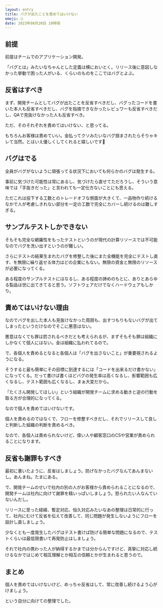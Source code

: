 ```yaml
---
layout: entry
title: バグが出たことを責めてはいけない
emoji: 🤐
date: 2023年08月20日 10時頃
---
```


## 前提

前提はチームでのアプリケーション開発。

「バグとは」みたいなちゃんとした定義は横においとく。リリース後に意図しなかった挙動で困った人がいる、くらいのものをここではバグとよぶ。

## 反省はすべき

まず、開発チームとしてバグが出たことを反省すべきだし、バグったコードを書いた本人も反省すべきだし、バグを指摘できなかったレビュワーも反省すべきだし、QAで見抜けなかった人も反省すべき。

ただ、そのそれぞれを責めてはいけない、と思ってる。

もちろんお客様は責めていい。金払ってクソみたいなバグ掴まされたらそりゃキレて当然。とはいえ優しくしてくれると嬉しいです🥰

## バグはでる

全員がバグがないように頑張ってる状況下においても何らかのバグは発生する。

事前に気づけた可能性は常にあるし、気づけたら直せてただろうし、そういう意味では「手抜きだった」と言われても一定仕方ないことにも思える。

ただこれは投下する工数とのトレードオフな側面が大きくて、一品物作り続けるなかで人が考慮しきれない部分を一定の工数で完全にカバーし続けるのは難しすぎる。

## サンプルテストしかできない

そもそも完全な網羅性をもったテストというのが現代の計算リソースでは不可能なのでバグを洗い出すというのが難しい。

さらにテストの結果生まれたバグを修整した後にまた全機能を完全にテストし直す、を無限に繰り返せる体力はどの企業にもない。無限の資金と無限のリソースが必要になってくる。

ある程度のサンプルテストにはなるし、ある程度の諦めのもとに、ありとあらゆる製品は世に出てきてると思う。ソフトウェアだけでなくハードウェアもしかり。

## 責めてはいけない理由

なのでバグを出した本人も見抜けなかった周囲も、出すつもりもないバグが出てしまったというだけなのでそこに悪意はない。

悪意はなくても罪は罰されるべきだとも考えられるが、まずそもそも罪は組織にしかなくて個人にはない。金は組織に払われてるので。

で、各個人を責めるとなると各個人は「バグを出さないこと」が重要視されるようになる。

そうすると最も簡単にその目標に到達するには「コードを出来るだけ書かない」になってくる。だって書けば書くほどバグの発生率は高くなるし、影響範囲も広くなるし、テスト範囲も広くなるし、まぁ大変だから。

「たくさん開発してほしい」という組織が開発チームに求める動きと逆の行動を取る方が合理的になってくる。

なので個人を責めてはいけないです。

個人を責めるのではなくで、フローを修整すべきだし、それでリリースして良しと判断した組織の判断を責めるべき。

なので、各個人は責められないけど、偉い人や顧客窓口のCSや営業が責められることになります。

## 反省も謝罪もすべき

最初に書いたように、反省はしましょう。防げなかったバグなんてあんまないし。あんまね。たまにある。

で、開発チームのせいで社内の別の人がお客様から責められることになるので、開発チームは社内に向けて謝罪を精いっぱいしましょう。怒られたい人なんていないんだし。

リリースに至った経緯、暫定対応、恒久対応みたいなあの整理は日常的に行って、社内にむけて反省を伝えて改善して、同じ問題が発生しないようにフローを設計し直しましょう。

少なくとも一度発生したバグはテスト書けば防げる簡単な問題になるので、テストくらいは最低限書いて再発防止はしましょう。

それで社内の携わった人が納得するかまでは分からんですけど、真摯に対応し続けるなかではじめて相互理解とか相互の信頼とかが生まれると思うので。

## まとめ

個人を責めてはいけないけど、めっちゃ反省はして、常に改善し続けるよう心がけましょう。

という自分に向けての整理でした。